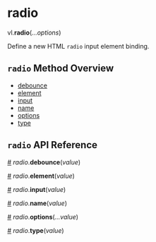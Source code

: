 # radio

vl.<b>radio</b>(<em>...options</em>)

Define a new HTML <code>radio</code> input element binding.

## <code>radio</code> Method Overview

* <a href="#debounce">debounce</a>
* <a href="#element">element</a>
* <a href="#input">input</a>
* <a href="#name">name</a>
* <a href="#options">options</a>
* <a href="#type">type</a>

## <code>radio</code> API Reference

<a id="debounce" href="#debounce">#</a>
<em>radio</em>.<b>debounce</b>(<em>value</em>)

<a id="element" href="#element">#</a>
<em>radio</em>.<b>element</b>(<em>value</em>)

<a id="input" href="#input">#</a>
<em>radio</em>.<b>input</b>(<em>value</em>)

<a id="name" href="#name">#</a>
<em>radio</em>.<b>name</b>(<em>value</em>)

<a id="options" href="#options">#</a>
<em>radio</em>.<b>options</b>(<em>...value</em>)

<a id="type" href="#type">#</a>
<em>radio</em>.<b>type</b>(<em>value</em>)

